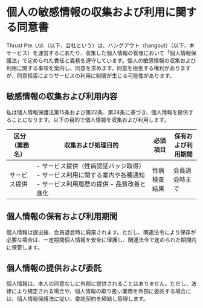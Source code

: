 # 個人の敏感情報の収集および利用に関する同意書

Thrust Pte. Ltd.（以下、会社という）は、ハングアウト（hangout）（以下、本サービス）を運営するにあたり、収集した個人情報の管理において「個人情報保護法」で定められた責任と義務を遵守しています。個人の敏感情報の収集および利用に関する事項を案内し、同意を求めます。同意を拒否する権利がありますが、同意拒否によりサービスの利用に制限が生じる可能性があります。

## 敏感情報の収集および利用内容

私は個人情報保護法第15条および第22条、第24条に基づき、個人情報を提供することになります。以下の目的で個人情報を収集および利用します。

| 区分（業務名） | 収集および処理目的 | 必須項目 | 保有および利用期間 |
| --- | --- | --- | --- |
| サービス提供 | - サービス提供（性病認証バッジ取得）                                                - サービス利用に関する案内や各種通知              - サービス利用履歴の提供                                                                - 品質改善と進化 | 性病検査結果 | 会員退会時まで |

## 個人情報の保有および利用期間

個人情報は提出後、会員退会時に廃棄されます。ただし、関連法令により保存が必要な場合は、一定期間個人情報を安全に保護し、関連法令で定められた期間内に保管します。

## 個人情報の提供および委託

個人情報は、本人の同意なしに外部に提供されることはありません。ただし、法律により規定される場合や、個人情報の取り扱い業務を外部に委託する場合には、個人情報保護法に従い、委託契約を締結し管理します。
